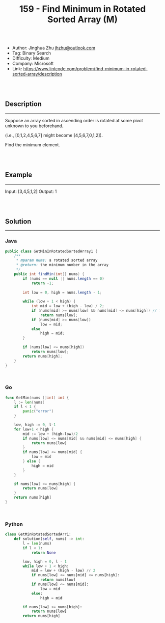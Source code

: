 # <center>159 - Find Minimum in Rotated Sorted Array (M)</center> 



<br></br>

* Author: Jinghua Zhu <jhzhu@outlook.com>
* Tag: Binary Search
* Difficulty: Medium
* Company: Microsoft
* Link: https://www.lintcode.com/problem/find-minimum-in-rotated-sorted-array/description

<br></br>



## Description
----
Suppose an array sorted in ascending order is rotated at some pivot unknown to you beforehand.

(i.e.,  [0,1,2,4,5,6,7] might become  [4,5,6,7,0,1,2]).

Find the minimum element.

<br></br>



## Example
----
Input: [3,4,5,1,2] 
Output: 1

<br></br>



## Solution
----
### Java
```java
public class GetMinInRotatedSortedArray1 {
    /**
     * @param nums: a rotated sorted array
     * @return: the minimum number in the array
     */
    public int findMin(int[] nums) {
        if (nums == null || nums.length == 0) 
            return -1;
        
        int low = 0, high = nums.length - 1;
        
        while (low + 1 < high) {
            int mid = low + (high - low) / 2;
            if (nums[mid] >= nums[low] && nums[mid] <= nums[high]) // for the case: 0, 1, 2
                return nums[low];
            if (nums[mid] >= nums[low]) 
                low = mid;
            else 
                high = mid;
        }
        
        if (nums[low] <= nums[high]) 
            return nums[low];
        return nums[high];
    }
}
```

<br>


### Go
```go
func GetMin(nums []int) int {
	l := len(nums)
	if l < 1 {
		panic("error")
	}

	low, high := 0, l-1
	for low+1 < high {
		mid := low + (high-low)/2
		if nums[low] <= nums[mid] && nums[mid] <= nums[high] {
			return nums[low]
		}
		if nums[low] <= nums[mid] {
			low = mid
		} else {
			high = mid
		}
	}

	if nums[low] <= nums[high] {
		return nums[low]
	}
	return nums[high]
}
```

<br>


### Python
```python
class GetMinRotatedSortedArr1:
    def solution(self, nums) -> int:
        l = len(nums)
        if l < 1:
            return None

        low, high = 0, l - 1
        while low + 1 < high:
            mid = low + (high - low) // 2
            if nums[low] <= nums[mid] <= nums[high]:
                return nums[low]
            if nums[low] <= nums[mid]:
                low = mid
            else:
                high = mid

        if nums[low] <= nums[high]:
            return nums[low]
        return nums[high]
```
